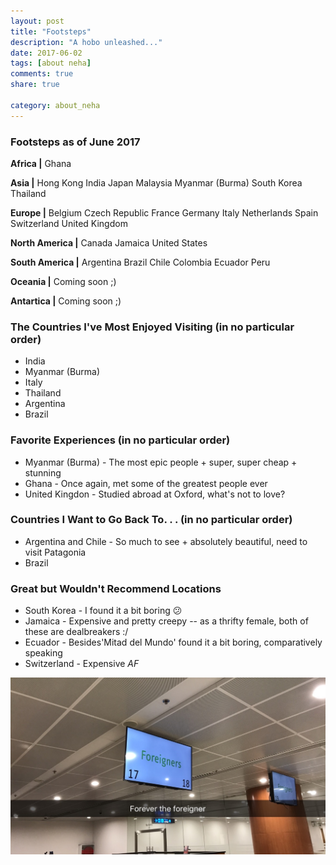 ```yaml
---
layout: post
title: "Footsteps"
description: "A hobo unleashed..."
date: 2017-06-02
tags: [about neha]
comments: true
share: true

category: about_neha
---
```


### Footsteps as of June 2017

__Africa |__
Ghana

__Asia |__
Hong Kong
India
Japan
Malaysia
Myanmar (Burma)
South Korea
Thailand

__Europe |__
Belgium
Czech Republic
France
Germany
Italy 
Netherlands
Spain
Switzerland
United Kingdom

__North America |__
Canada
Jamaica
United States

__South America |__
Argentina
Brazil
Chile
Colombia
Ecuador
Peru

__Oceania |__
Coming soon ;) 

__Antartica |__
Coming soon ;)

### The Countries I've Most Enjoyed Visiting (in no particular order)

* India
* Myanmar (Burma)
* Italy
* Thailand
* Argentina
* Brazil

### Favorite Experiences (in no particular order)

* Myanmar (Burma) - The most epic people + super, super cheap + stunning
* Ghana - Once again, met some of the greatest people ever
* United Kingdon - Studied abroad at Oxford, what's not to love?

### Countries I Want to Go Back To. . . (in no particular order)

* Argentina and Chile - So much to see + absolutely beautiful, need to visit Patagonia
* Brazil 

### Great but Wouldn't Recommend Locations 

* South Korea - I found it a bit boring 😕
* Jamaica - Expensive and pretty creepy -- as a thrifty female, both of these are dealbreakers :/
* Ecuador - Besides'Mitad del Mundo' found it a bit boring, comparatively speaking
* Switzerland - Expensive *AF*

<p align="center">
  <img src="/images/ForevertheForeigner.jpeg">
</p>



